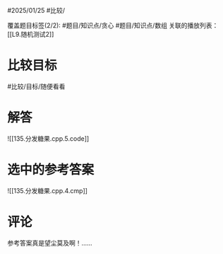 #2025/01/25 #比较/

覆盖题目标签(2/2):  #题目/知识点/贪心 #题目/知识点/数组
关联的播放列表：[[L9.随机测试2]]

# 比较目标

#比较/目标/随便看看

# 解答

![[135.分发糖果.cpp.5.code]]

# 选中的参考答案

![[135.分发糖果.cpp.4.cmp]]

# 评论

参考答案真是望尘莫及啊！……